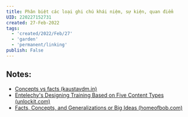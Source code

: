 ```yaml
---
title: Phân biệt các loại ghi chú khái niệm, sự kiện, quan điểm
UID: 220227152731
created: 27-Feb-2022
tags:
  - 'created/2022/Feb/27'
  - 'garden'
  - 'permanent/linking'
publish: False
---
```

## Notes:
- [Concepts vs facts (kaustavdm.in)](https://kaustavdm.in/concepts-vs-facts/)
- [Entelechy's Designing Training Based on Five Content Types (unlockit.com)](https://www.unlockit.com/wp-content/uploads/five_content_types.pdf)
- [Facts, Concepts, and Generalizations or Big Ideas (homeofbob.com)](https://www.homeofbob.com/glossaries/fctsConGen.html)


